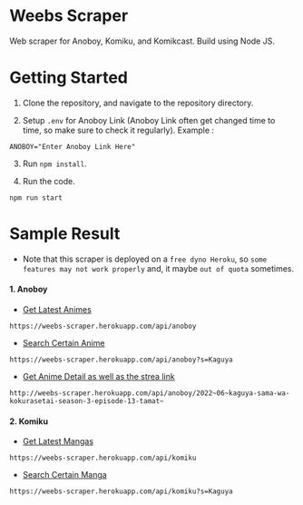 # Weebs Scraper

Web scraper for Anoboy, Komiku, and Komikcast. Build using Node JS.

# Getting Started

1. Clone the repository, and navigate to the repository directory.

2. Setup `.env` for Anoboy Link (Anoboy Link often get changed time to time, so make sure to check it regularly). Example : 
```
ANOBOY="Enter Anoboy Link Here"
```

3. Run `npm install`.

4. Run the code.
```
npm run start
```

# Sample Result

- Note that this scraper is deployed on a `free dyno Heroku`, so `some features may not work properly` and, it maybe `out of quota` sometimes.

#### 1. Anoboy
  - [Get Latest Animes](https://weebs-scraper.herokuapp.com/api/anoboy)
  ```
  https://weebs-scraper.herokuapp.com/api/anoboy
  ```
  - [Search Certain Anime](https://weebs-scraper.herokuapp.com/api/anoboy?s=Kaguya)
  ```
  https://weebs-scraper.herokuapp.com/api/anoboy?s=Kaguya
  ```
  - [Get Anime Detail as well as the strea link](http://weebs-scraper.herokuapp.com/api/anoboy/2022~06~kaguya-sama-wa-kokurasetai-season-3-episode-13-tamat~)
  ```
  http://weebs-scraper.herokuapp.com/api/anoboy/2022~06~kaguya-sama-wa-kokurasetai-season-3-episode-13-tamat~
  ```
  
  
#### 2. Komiku
  - [Get Latest Mangas](https://weebs-scraper.herokuapp.com/api/komiku)
  ```
  https://weebs-scraper.herokuapp.com/api/komiku
  ```
  - [Search Certain Manga](https://weebs-scraper.herokuapp.com/api/komiku?s=Kaguya)
  ```
  https://weebs-scraper.herokuapp.com/api/komiku?s=Kaguya
  ```
